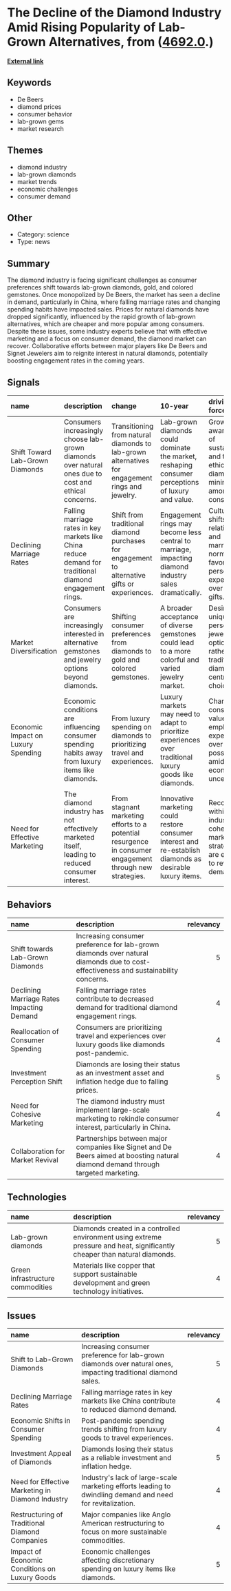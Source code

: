# __The Decline of the Diamond Industry Amid Rising Popularity of Lab-Grown Alternatives__, from ([4692.0](https://kghosh.substack.com/p/4692.0).)

__[External link](https://www.cnbc.com/2024/06/05/diamond-industry-in-trouble-as-lab-grown-gemstones-tank-prices-further.html?utm_source=substack&utm_medium=email)__



## Keywords

* De Beers
* diamond prices
* consumer behavior
* lab-grown gems
* market research

## Themes

* diamond industry
* lab-grown diamonds
* market trends
* economic challenges
* consumer demand

## Other

* Category: science
* Type: news

## Summary

The diamond industry is facing significant challenges as consumer preferences shift towards lab-grown diamonds, gold, and colored gemstones. Once monopolized by De Beers, the market has seen a decline in demand, particularly in China, where falling marriage rates and changing spending habits have impacted sales. Prices for natural diamonds have dropped significantly, influenced by the rapid growth of lab-grown alternatives, which are cheaper and more popular among consumers. Despite these issues, some industry experts believe that with effective marketing and a focus on consumer demand, the diamond market can recover. Collaborative efforts between major players like De Beers and Signet Jewelers aim to reignite interest in natural diamonds, potentially boosting engagement rates in the coming years.

## Signals

| name                               | description                                                                                              | change                                                                                                   | 10-year                                                                                                   | driving-force                                                                                           |   relevancy |
|:-----------------------------------|:---------------------------------------------------------------------------------------------------------|:---------------------------------------------------------------------------------------------------------|:----------------------------------------------------------------------------------------------------------|:--------------------------------------------------------------------------------------------------------|------------:|
| Shift Toward Lab-Grown Diamonds    | Consumers increasingly choose lab-grown diamonds over natural ones due to cost and ethical concerns.     | Transitioning from natural diamonds to lab-grown alternatives for engagement rings and jewelry.          | Lab-grown diamonds could dominate the market, reshaping consumer perceptions of luxury and value.         | Growing awareness of sustainability and the ethics of diamond mining among consumers.                   |           5 |
| Declining Marriage Rates           | Falling marriage rates in key markets like China reduce demand for traditional diamond engagement rings. | Shift from traditional diamond purchases for engagement to alternative gifts or experiences.             | Engagement rings may become less central to marriage, impacting diamond industry sales dramatically.      | Cultural shifts in relationships and marriage norms, favoring personal experiences over material gifts. |           4 |
| Market Diversification             | Consumers are increasingly interested in alternative gemstones and jewelry options beyond diamonds.      | Shifting consumer preferences from diamonds to gold and colored gemstones.                               | A broader acceptance of diverse gemstones could lead to a more colorful and varied jewelry market.        | Desire for unique, personalized jewelry options rather than traditional diamond-centric choices.        |           4 |
| Economic Impact on Luxury Spending | Economic conditions are influencing consumer spending habits away from luxury items like diamonds.       | From luxury spending on diamonds to prioritizing travel and experiences.                                 | Luxury markets may need to adapt to prioritize experiences over traditional luxury goods like diamonds.   | Changing consumer values emphasizing experiences over material possessions amid economic uncertainty.   |           5 |
| Need for Effective Marketing       | The diamond industry has not effectively marketed itself, leading to reduced consumer interest.          | From stagnant marketing efforts to a potential resurgence in consumer engagement through new strategies. | Innovative marketing could restore consumer interest and re-establish diamonds as desirable luxury items. | Recognition within the industry that cohesive marketing strategies are essential to revitalize demand.  |           4 |

## Behaviors

| name                                      | description                                                                                                                        |   relevancy |
|:------------------------------------------|:-----------------------------------------------------------------------------------------------------------------------------------|------------:|
| Shift towards Lab-Grown Diamonds          | Increasing consumer preference for lab-grown diamonds over natural diamonds due to cost-effectiveness and sustainability concerns. |           5 |
| Declining Marriage Rates Impacting Demand | Falling marriage rates contribute to decreased demand for traditional diamond engagement rings.                                    |           4 |
| Reallocation of Consumer Spending         | Consumers are prioritizing travel and experiences over luxury goods like diamonds post-pandemic.                                   |           4 |
| Investment Perception Shift               | Diamonds are losing their status as an investment asset and inflation hedge due to falling prices.                                 |           5 |
| Need for Cohesive Marketing               | The diamond industry must implement large-scale marketing to rekindle consumer interest, particularly in China.                    |           4 |
| Collaboration for Market Revival          | Partnerships between major companies like Signet and De Beers aimed at boosting natural diamond demand through targeted marketing. |           4 |

## Technologies

| name                             | description                                                                                                                |   relevancy |
|:---------------------------------|:---------------------------------------------------------------------------------------------------------------------------|------------:|
| Lab-grown diamonds               | Diamonds created in a controlled environment using extreme pressure and heat, significantly cheaper than natural diamonds. |           5 |
| Green infrastructure commodities | Materials like copper that support sustainable development and green technology initiatives.                               |           4 |

## Issues

| name                                             | description                                                                                                   |   relevancy |
|:-------------------------------------------------|:--------------------------------------------------------------------------------------------------------------|------------:|
| Shift to Lab-Grown Diamonds                      | Increasing consumer preference for lab-grown diamonds over natural ones, impacting traditional diamond sales. |           5 |
| Declining Marriage Rates                         | Falling marriage rates in key markets like China contribute to reduced diamond demand.                        |           4 |
| Economic Shifts in Consumer Spending             | Post-pandemic spending trends shifting from luxury goods to travel experiences.                               |           4 |
| Investment Appeal of Diamonds                    | Diamonds losing their status as a reliable investment and inflation hedge.                                    |           5 |
| Need for Effective Marketing in Diamond Industry | Industry's lack of large-scale marketing efforts leading to dwindling demand and need for revitalization.     |           4 |
| Restructuring of Traditional Diamond Companies   | Major companies like Anglo American restructuring to focus on more sustainable commodities.                   |           4 |
| Impact of Economic Conditions on Luxury Goods    | Economic challenges affecting discretionary spending on luxury items like diamonds.                           |           5 |